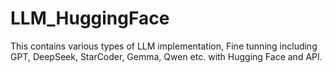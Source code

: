 # LLM_HuggingFace
This contains various types of LLM implementation, Fine tunning including GPT, DeepSeek, StarCoder, Gemma, Qwen etc. with Hugging Face and API. 
